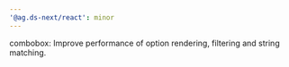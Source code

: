 ```yaml
---
'@ag.ds-next/react': minor
---
```


combobox: Improve performance of option rendering, filtering and string matching.
